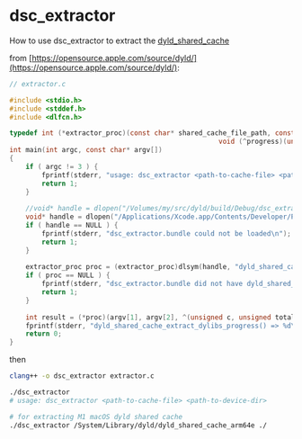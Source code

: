 # dsc_extractor

How to use dsc\_extractor to extract the [dyld\_shared\_cache](https://iphonedev.wiki/index.php/Dyld_shared_cache)

from [https://opensource.apple.com/source/dyld/](https://opensource.apple.com/source/dyld/):

```c
// extractor.c

#include <stdio.h>
#include <stddef.h>
#include <dlfcn.h>

typedef int (*extractor_proc)(const char* shared_cache_file_path, const char* extraction_root_path,
													void (^progress)(unsigned current, unsigned total));
int main(int argc, const char* argv[])
{
	if ( argc != 3 ) {
		fprintf(stderr, "usage: dsc_extractor <path-to-cache-file> <path-to-device-dir>\n");
		return 1;
	}
	
	//void* handle = dlopen("/Volumes/my/src/dyld/build/Debug/dsc_extractor.bundle", RTLD_LAZY);
	void* handle = dlopen("/Applications/Xcode.app/Contents/Developer/Platforms/iPhoneOS.platform/usr/lib/dsc_extractor.bundle", RTLD_LAZY);
	if ( handle == NULL ) {
		fprintf(stderr, "dsc_extractor.bundle could not be loaded\n");
		return 1;
	}
	
	extractor_proc proc = (extractor_proc)dlsym(handle, "dyld_shared_cache_extract_dylibs_progress");
	if ( proc == NULL ) {
		fprintf(stderr, "dsc_extractor.bundle did not have dyld_shared_cache_extract_dylibs_progress symbol\n");
		return 1;
	}
	
	int result = (*proc)(argv[1], argv[2], ^(unsigned c, unsigned total) { printf("%d/%d\n", c, total); } );
	fprintf(stderr, "dyld_shared_cache_extract_dylibs_progress() => %d\n", result);
	return 0;
}

```

then

```sh
clang++ -o dsc_extractor extractor.c

./dsc_extractor
# usage: dsc_extractor <path-to-cache-file> <path-to-device-dir>

# for extracting M1 macOS dyld shared cache
./dsc_extractor /System/Library/dyld/dyld_shared_cache_arm64e ./
```